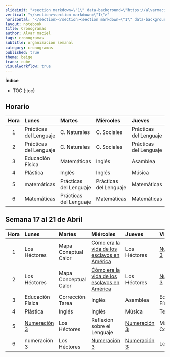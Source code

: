 ```yaml
---
slideinit: "<section markdown=\"1\" data-background=\"https://alvarmaciel.github.io/quintogrado/img/slidebackground.png\"><section markdown=\"1\">"
vertical: "</section><section markdown=\"1\">"
horizontal: "</section></section><section markdown=\"1\" data-background=\"https://alvarmaciel.github.io/quintogrado/img/slidebackground.png\"><section markdown=\"1\">"
layout: notebook
title: Cronogramas
author: Alvar maciel
tags: cronogramas
subtitle: organización semanal
category: cronogramas
published: true
theme: beige
trans: cube
visualworkflow: true
---
```


**Índice**

* TOC
{:toc}

## Horario

|Hora|Lunes |Martes|Miércoles|Jueves|Viernes|
|:--:|:-----|:-----|:--------|:-----|:------|
|1|Prácticas del Lenguaje|C. Naturales|C. Sociales|Prácticas del Lenguaje|Matemáticas|
|2|Prácticas del Lenguaje|C. Naturales|C. Sociales|Prácticas del Lenguaje|Matemáticas|
|3|Educación Física|Matemáticas|Inglés|Asamblea|Educación Física|
|4|Plástica|Inglés|Inglés|Música|Tecnología|
|5|matemáticas|Prácticas del Lenguaje|Prácticas del Lenguaje|Matemáticas|C. Naturales/Sociales|
|6|Matemáticas|Prácticas del Lenguaje|Matemáticas|Matemáticas|Prácticas del Lenguaje|

## Semana 17 al 21 de Abril

|Hora|Lunes |Martes|Miércoles|Jueves|Viernes|
|:--:|:-----|:-----|:--------|:-----|:------|
|1|Los Héctores|Mapa Coneptual Calor|[Cómo era la vida de los esclavos en América]({{site.url}}{{site.baseurl}}/proyectos/2017/04/19/la-vida-de-los-esclavos-en-las-revoluciones.html#momento-1-cómo-era-la-vida-de-los-esclavos-en-las-sociedades-americanas)|Los Héctores|[Numeración 3](https://alvarmaciel.github.io/pruebapp/proyectos/2017/04/16/secuencia-numeracion.html#numeraci%C3%B3n-3)|
|2|Los Héctores|Mapa Conceptual Calor|[Cómo era la vida de los esclavos en América]({{site.url}}{{site.baseurl}}/proyectos/2017/04/19/la-vida-de-los-esclavos-en-las-revoluciones.html#momento-1-cómo-era-la-vida-de-los-esclavos-en-las-sociedades-americanas)|Los Héctores|[Numeración 3](https://alvarmaciel.github.io/pruebapp/proyectos/2017/04/16/secuencia-numeracion.html#numeraci%C3%B3n-3)|
|3|Educación Física|Corrección Tarea|Inglés|Asamblea|Educación Física|
|4|Plástica|Inglés|Inglés|Música|Tecnología|
|5|[Numeración 3](https://alvarmaciel.github.io/pruebapp/proyectos/2017/04/16/secuencia-numeracion.html#numeraci%C3%B3n-3)|Los Héctores|Reflexión sobre el Lenguaje|[Numeración 3](https://alvarmaciel.github.io/pruebapp/proyectos/2017/04/16/secuencia-numeracion.html#numeraci%C3%B3n-3)|Mapa Conceptual|
|6|numeración 3|Los Héctores|[Numeración 3](https://alvarmaciel.github.io/pruebapp/proyectos/2017/04/16/secuencia-numeracion.html#numeraci%C3%B3n-3)|[Numeración 3](https://alvarmaciel.github.io/pruebapp/proyectos/2017/04/16/secuencia-numeracion.html#numeraci%C3%B3n-3)|Lectura|
